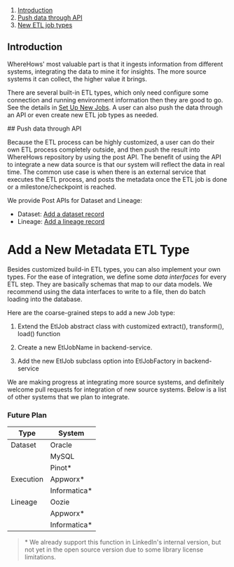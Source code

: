 1. <a href="#introduction">Introduction</a>
2. <a href="#push">Push data through API</a>
3. <a href="#newETLtypes">New ETL job types</a>

<a name="introduction">

## Introduction

WhereHows' most valuable part is that it ingests information from different systems, integrating the data to mine it for insights. The more source systems it can collect, the higher value it brings.

There are several built-in ETL types, which only need configure some connection and running environment information then they are good to go. See the details in [Set Up New Jobs](Set-Up-New-Jobs). A user can also push the data through an API or even create new ETL job types as needed.

<a name="push">
## Push data through API

Because the ETL process can be highly customized, a user can do their own ETL process completely outside, and then push the result into WhereHows repository by using the post API. The benefit of using the API to integrate a new data source is that our system will reflect the data in real time. The common use case is when there is an external service that executes the ETL process, and posts the metadata once the ETL job is done or a milestone/checkpoint is reached.

We provide Post APIs for Dataset and Lineage:

- Dataset: [Add a dataset record](Backend-API#dataset-post)
- Lineage: [Add a lineage record](Backend-API##lineage-post)


# Add a New Metadata ETL Type

Besides customized build-in ETL types, you can also implement your own types. For the ease of integration, we define some *data interfaces* for every ETL step. They are basically schemas that map to our data models. We recommend using the data interfaces to write to a file, then do batch loading into the database.

Here are the coarse-grained steps to add a new Job type:

  1. Extend the EtlJob abstract class with customized extract(), transform(), load() function

  2. Create a new EtlJobName in backend-service.

  3. Add the new EtlJob subclass option into EtlJobFactory in backend-service

We are making progress at integrating more source systems, and definitely welcome pull requests for integration of new source systems. Below is a list of other systems that we plan to integrate.

### Future Plan

|Type|System|
|---|---|
|Dataset|Oracle|
||MySQL|
||Pinot*|
|Execution|Appworx*|
||Informatica*|
|Lineage|Oozie|
||Appworx*|
||Informatica*|

>\* We already support this function in LinkedIn's internal version, but not yet in the open source version due to some library license limitations.
